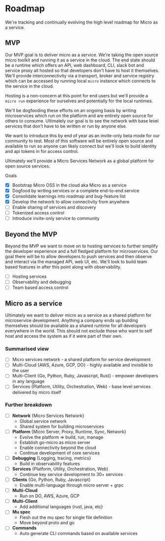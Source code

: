 # Roadmap

We're tracking and continually evolving the high level roadmap for Micro as a service.

## MVP 

Our MVP goal is to deliver micro as a service. We're taking the open source micro toolkit 
and running it as a service in the cloud. The end state should be a runtime which offers an API, web dashboard, 
CLI, slack bot and service proxy all hosted so that developers don't have to host it themselves. We'll 
provide interconnectivity via a transport, broker and service registry which can be accessed by running 
local `micro` instance which connects to the service in the cloud. 

Hosting is a non-concern at this point for end users but we'll provide a `micro run` experience for ourselves 
and potentially for the local runtimes.

We'll be dogfooding these efforts on an ongoing basis by writing microservices which run on the platform 
and are entirely open source for others to consume. Ultimately our goal is to see the network with 
base level services that don't have to be written or run by anyone else. 

We want to introduce this by end of year as an invite-only beta mode for our community to test. Most of this 
software will be entirely open source and available to run so anyone can likely connect but we'll 
look to build identity and api tokens in for access control.

Ultimately we'll provide a Micro Services Network as a global platform for open source services.

Goals

- [x] Bootstrap Micro OSS in the cloud aka Micro as a service
- [x] Dogfood by writing services or a complete end-to-end service
- [x] Consolidate learnings into roadmap and bug-feature list
- [x] Develop the network to allow connectivity from anywhere
- [ ] Enable sharing of services and discovery
- [ ] Tokenized access control
- [ ] Introduce invite-only service to community 

## Beyond the MVP

Beyond the MVP we want to move on to hosting services to further simplify the developer experience and a full fledged platform 
for microservices. Our goal there will be to allow developers to push services and then observe and interact via the 
managed API, web UI, etc. We'll look to build team based features in after this point along with observability.

- [ ] Hosting services
- [ ] Observability and debugging
- [ ] Team based access control

## Micro as a service

Ultimately we want to deliver micro as a service as a shared platform for microservice development. Anything a company 
ends up building themselves should be available as a shared runtime for all developers everywhere in the world. This should 
not exclude those who want to self host and access the system as if it were part of their own.

### Summarised view

- [ ] Micro services network - a shared platform for service development
- [ ] Multi-Cloud {AWS, Azure, GCP, DO} - highly available and invisible to the user
- [ ] Multi-Client {Go, Python, Ruby, Javascript, Rust} - empower developers in any language
- [ ] Services {Platform, Utility, Orchestration, Web} - base level services delivered by micro itself

### Further breakdown

- [ ] **Network** {Micro Services Network}
  * Global service network
  * Shared system for building microservices
- [ ] **Platform** {Micro Server, Proxy, Runtime, Sync, Network}
  * Evolve the platform => build, run, manage
  * Establish go-micro as micro server
  * Enable connectivity beyond the cloud
  * Continue development of core services
- [ ] **Debugging** {Logging, tracing, metrics}
  * Build in observability features
- [ ] **Services** {Platform, Utility, Orchestration, Web}
  * Continue key service development to 30+ services
- [ ] **Clients** {Go, Python, Ruby, Javascript}
  * Enable multi-language through micro server + grpc
- [ ] **Multi-Cloud**
  * Run on DO, AWS, Azure, GCP
- [ ] **Multi-Client**
  * Add additional languages (rust, java, etc}
- [ ] **Mu spec**
  * Flesh out the mu spec for single file definition
  * Move beyond proto and go
- [ ] **Commands**
  * Auto generate CLI commands based on available services
